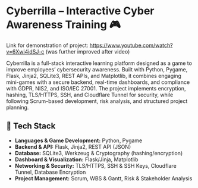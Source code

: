 # Cyberrilla – Interactive Cyber Awareness Training 🎮

Link for demonstration of project: https://www.youtube.com/watch?v=6Xwi4idSJ-c (was further improved after video)

Cyberrilla is a full-stack interactive learning platform designed as a game to improve employees’ cybersecurity awareness. Built with Python, Pygame, Flask, Jinja2, SQLite3, REST APIs, and Matplotlib, it combines engaging mini-games with a secure backend, real-time dashboards, and compliance with GDPR, NIS2, and ISO/IEC 27001. The project implements encryption, hashing, TLS/HTTPS, SSH, and Cloudflare Tunnel for security, while following Scrum-based development, risk analysis, and structured project planning.

## 🚀 Tech Stack

- **Languages & Game Development:** Python, Pygame  
- **Backend & API:** Flask, Jinja2, REST API (JSON)  
- **Database:** SQLite3, Werkzeug & Cryptography (hashing/encryption)  
- **Dashboard & Visualization:** Flask/Jinja, Matplotlib  
- **Networking & Security:** TLS/HTTPS, SSH & SSH Keys, Cloudflare Tunnel, Database Encryption  
- **Project Management:** Scrum, WBS & Gantt, Risk & Stakeholder Analysis  
